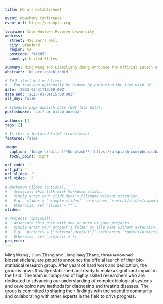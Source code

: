 ```yaml
---
title: We are established!

event: Wowchemy Conference
event_url: https://example.org

location: Case Western Reserve University
address:
  street: 450 Serra Mall
  city: Stanford
  region: CA
  postcode: '94305'
  country: United States

summary: Ming Wang and Liangliang Zhang Announce the Official Launch of Their Biostatistical Research Group
abstract: 'We are established!'

# Talk start and end times.
#   End time can optionally be hidden by prefixing the line with `#`.
date: '2023-01-31T13:00:00Z'
date_end: '2023-01-31T15:00:00Z'
all_day: false

# Schedule page publish date (NOT talk date).
publishDate: '2017-01-01T00:00:00Z'

authors: []
tags: []

# Is this a featured talk? (true/false)
featured: false

image:
  caption: 'Image credit: [**Unsplash**](https://unsplash.com/photos/bzdhc5b3Bxs)'
  focal_point: Right

url_code: ''
url_pdf: ''
url_slides: ''
url_video: ''

# Markdown Slides (optional).
#   Associate this talk with Markdown slides.
#   Simply enter your slide deck's filename without extension.
#   E.g. `slides = "example-slides"` references `content/slides/example-slides.md`.
#   Otherwise, set `slides = ""`.
slides:

# Projects (optional).
#   Associate this post with one or more of your projects.
#   Simply enter your project's folder or file name without extension.
#   E.g. `projects = ["internal-project"]` references `content/project/deep-learning/index.md`.
#   Otherwise, set `projects = []`.
projects:
---
```


Ming Wang , Lijun Zhang and Liangliang Zhang, three renowned biostatisticians, are proud to announce the official launch of their bio-statistical research group. After years of hard work and dedication, the group is now officially established and ready to make a significant impact in the field. The team is comprised of highly skilled researchers who are dedicated to advancing our understanding of complex biological systems and developing new methods for diagnosing and treating diseases. The group is committed to sharing their findings with the scientific community and collaborating with other experts in the field to drive progress.
